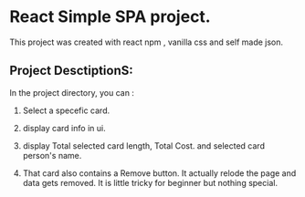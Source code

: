 # React Simple SPA project.

This project was created with react npm , vanilla css and self made json.

## Project DesctiptionS:

In the project directory, you can :
1. Select a specefic card. 

2. display card info in ui.

3. display Total selected card length, Total Cost. and selected card person's name.

4. That card also contains a Remove button. It actually relode the page and data gets removed. It is little tricky for beginner but nothing special.
